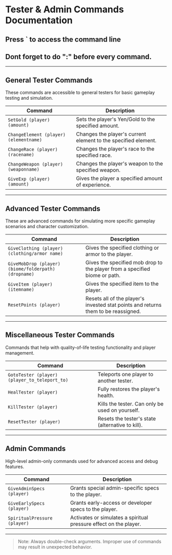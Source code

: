 # Tester & Admin Commands Documentation

## Press ` to access the command line

## Dont forget to do ":" before every command.

---

## General Tester Commands

These commands are accessible to general testers for basic gameplay testing and simulation.

| Command | Description |
|--------|-------------|
| `SetGold (player) (amount)` | Sets the player's Yen/Gold to the specified amount. |
| `ChangeElement (player) (elementname)` | Changes the player's current element to the specified element. |
| `ChangeRace (player) (racename)` | Changes the player's race to the specified race. |
| `ChangeWeapon (player) (weaponname)` | Changes the player's weapon to the specified weapon. |
| `GiveExp (player) (amount)` | Gives the player a specified amount of experience. |

---

## Advanced Tester Commands

These are advanced commands for simulating more specific gameplay scenarios and character customization.

| Command | Description |
|--------|-------------|
| `GiveClothing (player) (clothing/armor name)` | Gives the specified clothing or armor to the player. |
| `GiveMobDrop (player) (biome/folderpath) (dropname)` | Gives the specified mob drop to the player from a specified biome or path. |
| `GiveItem (player) (itemname)` | Gives the specified item to the player. |
| `ResetPoints (player)` | Resets all of the player's invested stat points and returns them to be reassigned. |

---

## Miscellaneous Tester Commands

Commands that help with quality-of-life testing functionality and player management.

| Command | Description |
|--------|-------------|
| `GotoTester (player) (player_to_teleport_to)` | Teleports one player to another tester. |
| `HealTester (player)` | Fully restores the player's health. |
| `KillTester (player)` | Kills the tester. Can only be used on yourself. |
| `ResetTester (player)` | Resets the tester's state (alternative to kill). |

---

## Admin Commands

High-level admin-only commands used for advanced access and debug features.

| Command | Description |
|--------|-------------|
| `GiveAdminSpecs (player)` | Grants special admin-specific specs to the player. |
| `GiveEarlySpecs (player)` | Grants early-access or developer specs to the player. |
| `SpiritualPressure (player)` | Activates or simulates a spiritual pressure effect on the player. |

---

> Note: Always double-check arguments. Improper use of commands may result in unexpected behavior.
